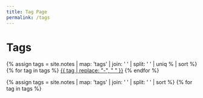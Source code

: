 ```yaml
---
title: Tag Page
permalink: /tags
---
```


<div class = "tags">	
	<h1>Tags</h1>
	<p>
	{% assign tags = site.notes | map: 'tags' | join: ' '  | split: ' ' | uniq % | sort %}
	 {% for tag in tags %}
		<a class="tag" href="#{{tag}}" target="_self">{{ tag | replace: "-", "&nbsp;" }}</a>
	 {% endfor %}


<main>
	    {% assign tags =  site.notes | map: 'tags' | join: ' '  | split: ' ' | sort %}
    	{% for tag in tags %}
			<p style="min-height: 100vh;">
			<h2 id="{{ tag }}">{{ tag | captalize }}</h2>
			<p style="min-height: 1vh;">
			{%- for note in site.notes -%}
				{%- if note.tags contains tag -%}
					<ul class = "internal-link"><li style="padding-bottom: 0.6em; list-style: none;">
					        <a href="{{note.url}}" target="_self">{{ note.title }}</a>
					</li></ul>
            {%- endif -%}
        {%- endfor -%}
	<a href="#" target="_self">All Tags</a>
    {%- endfor -%}
    <br/>
    <br/>
</main>